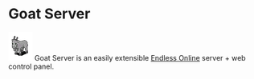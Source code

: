 # Goat Server

![goat](https://github.com/sorokya/goat/blob/master/web/public/goat.png?raw=true)
Goat Server is an easily extensible [Endless Online](https://game.eoserv.net) server + web control panel.
